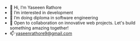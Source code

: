 - 👋 Hi, I’m Yaseeen Rathore
- 👀 I’m interested in development
- 🌱 I’m doing diploma in software engineering
- 💞️  Open to collaboration on innovative web projects. Let's build something amazing together!
- 📫 yaseenrathore9@gmail.com

<!---
yaseenrathore1/yaseenrathore1 is a ✨ special ✨ repository because its `README.md` (this file) appears on your GitHub profile.
You can click the Preview link to take a look at your changes.
--->
